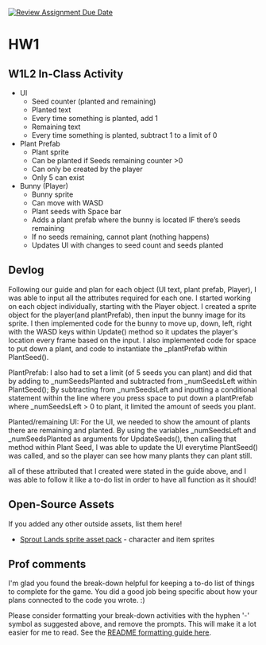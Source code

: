 [![Review Assignment Due Date](https://classroom.github.com/assets/deadline-readme-button-22041afd0340ce965d47ae6ef1cefeee28c7c493a6346c4f15d667ab976d596c.svg)](https://classroom.github.com/a/MjLLqDcN)
# HW1
## W1L2 In-Class Activity
- UI
  - Seed counter (planted and remaining)
  - Planted text
  - Every time something is planted, add 1 
  - Remaining text
  - Every time something is planted, subtract 1 to a limit of 0
- Plant Prefab
  - Plant sprite
  - Can be planted if Seeds remaining counter >0
  - Can only be created by the player
  - Only 5 can exist
- Bunny (Player)
  - Bunny sprite
  - Can move with WASD
  - Plant seeds with Space bar
  - Adds a plant prefab where the bunny is located IF there’s seeds remaining
  - If no seeds remaining, cannot plant (nothing happens)
  - Updates UI with changes to seed count and seeds planted

## Devlog
Following our guide and plan for each object (UI text, plant prefab, Player), I was able to input all the attributes required for each one. I started working on each object individually, starting with the Player object. I created a sprite object for the player(and plantPrefab), then input the bunny image for its sprite. I then implemented code for the bunny to move up, down, left, right with the WASD keys within Update() method so it updates the player's location every frame based on the input. I also implemented code for space to put down a plant, and code to instantiate the _plantPrefab within PlantSeed().

PlantPrefab: 
I also had to set a limit (of 5 seeds you can plant) and did that by adding to _numSeedsPlanted and subtracted from _numSeedsLeft within PlantSeed(); By subtracting from _numSeedsLeft and inputting a conditional statement within the line where you press space to put down a plantPrefab where _numSeedsLeft > 0 to plant, it limited the amount of seeds you plant.

Planted/remaining UI:
For the UI, we needed to show the amount of plants there are remaining and planted. By using the variables _numSeedsLeft and _numSeedsPlanted as arguments for UpdateSeeds(), then calling that method within Plant Seed, I was able to update the UI everytime PlantSeed() was called, and so the player can see how many plants they can plant still. 

all of these attributed that I created were stated in the guide above, and I was able to follow it like a to-do list in order to have all function as it should! 

## Open-Source Assets
If you added any other outside assets, list them here!
- [Sprout Lands sprite asset pack](https://cupnooble.itch.io/sprout-lands-asset-pack) - character and item sprites

## Prof comments
I'm glad you found the break-down helpful for keeping a to-do list of things to complete for the game. You did a good job being specific about how your plans connected to the code you wrote. :)

Please consider formatting your break-down activities with the hyphen '-' symbol as suggested above, and remove the prompts. This will make it a lot easier for me to read. See the [README formatting guide here](https://docs.github.com/en/get-started/writing-on-github/getting-started-with-writing-and-formatting-on-github/basic-writing-and-formatting-syntax).
